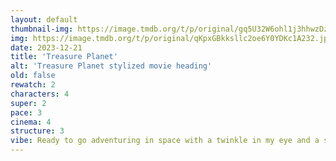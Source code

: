 ```yaml
---
layout: default
thumbnail-img: https://image.tmdb.org/t/p/original/gq5U32W6ohl1j3hhwzDzOwIMz6K.png
img: https://image.tmdb.org/t/p/original/qKpxGBkksllc2oe6Y0YDKc1A232.jpg
date: 2023-12-21
title: 'Treasure Planet'
alt: 'Treasure Planet stylized movie heading'
old: false
rewatch: 2
characters: 4
super: 2
pace: 3
cinema: 4
structure: 3
vibe: Ready to go adventuring in space with a twinkle in my eye and a skip in my step
---
```


